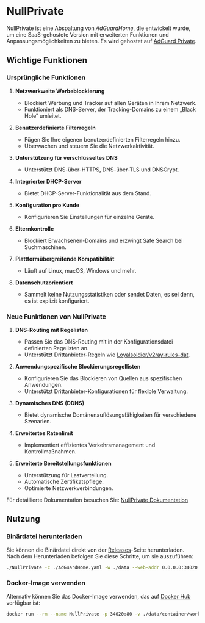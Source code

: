 # NullPrivate

NullPrivate ist eine Abspaltung von _AdGuardHome_, die entwickelt wurde, um eine SaaS-gehostete Version mit erweiterten Funktionen und Anpassungsmöglichkeiten zu bieten. Es wird gehostet auf [AdGuard Private](https://nullprivate.com).

## Wichtige Funktionen

### Ursprüngliche Funktionen

1. **Netzwerkweite Werbeblockierung**

   - Blockiert Werbung und Tracker auf allen Geräten in Ihrem Netzwerk.
   - Funktioniert als DNS-Server, der Tracking-Domains zu einem „Black Hole“ umleitet.

2. **Benutzerdefinierte Filterregeln**

   - Fügen Sie Ihre eigenen benutzerdefinierten Filterregeln hinzu.
   - Überwachen und steuern Sie die Netzwerkaktivität.

3. **Unterstützung für verschlüsseltes DNS**

   - Unterstützt DNS-über-HTTPS, DNS-über-TLS und DNSCrypt.

4. **Integrierter DHCP-Server**

   - Bietet DHCP-Server-Funktionalität aus dem Stand.

5. **Konfiguration pro Kunde**

   - Konfigurieren Sie Einstellungen für einzelne Geräte.

6. **Elternkontrolle**

   - Blockiert Erwachsenen-Domains und erzwingt Safe Search bei Suchmaschinen.

7. **Plattformübergreifende Kompatibilität**

   - Läuft auf Linux, macOS, Windows und mehr.

8. **Datenschutzorientiert**
   - Sammelt keine Nutzungsstatistiken oder sendet Daten, es sei denn, es ist explizit konfiguriert.

### Neue Funktionen von NullPrivate

1. **DNS-Routing mit Regelisten**

   - Passen Sie das DNS-Routing mit in der Konfigurationsdatei definierten Regelisten an.
   - Unterstützt Drittanbieter-Regeln wie [Loyalsoldier/v2ray-rules-dat](https://github.com/Loyalsoldier/v2ray-rules-dat).

2. **Anwendungspezifische Blockierungsregellisten**

   - Konfigurieren Sie das Blockieren von Quellen aus spezifischen Anwendungen.
   - Unterstützt Drittanbieter-Konfigurationen für flexible Verwaltung.

3. **Dynamisches DNS (DDNS)**

   - Bietet dynamische Domänenauflösungsfähigkeiten für verschiedene Szenarien.

4. **Erweitertes Ratenlimit**

   - Implementiert effizientes Verkehrsmanagement und Kontrollmaßnahmen.

5. **Erweiterte Bereitstellungsfunktionen**
   - Unterstützung für Lastverteilung.
   - Automatische Zertifikatspflege.
   - Optimierte Netzwerkverbindungen.

Für detaillierte Dokumentation besuchen Sie: [NullPrivate Dokumentation](https://nullprivate.com/docs/)

## Nutzung

### Binärdatei herunterladen

Sie können die Binärdatei direkt von der [Releases](https://github.com/NullPrivate/NullPrivate/releases)-Seite herunterladen. Nach dem Herunterladen befolgen Sie diese Schritte, um sie auszuführen:

```bash
./NullPrivate -c ./AdGuardHome.yaml -w ./data --web-addr 0.0.0.0:34020 --local-frontend --no-check-update --verbose
```

### Docker-Image verwenden

Alternativ können Sie das Docker-Image verwenden, das auf [Docker Hub](https://hub.docker.com/repository/docker/nullprivate/nullprivate) verfügbar ist:

```bash
docker run --rm --name NullPrivate -p 34020:80 -v ./data/container/work:/opt/adguardhome/work -v ./data/container/conf:/opt/adguardhome/conf nullprivate/nullprivate:latest
```